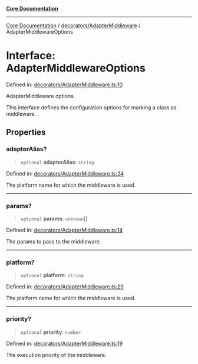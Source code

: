 [**Core Documentation**](../../../README.md)

***

[Core Documentation](../../../README.md) / [decorators/AdapterMiddleware](../README.md) / AdapterMiddlewareOptions

# Interface: AdapterMiddlewareOptions

Defined in: [decorators/AdapterMiddleware.ts:10](https://github.com/stonemjs/core/blob/e2200da501349da1fec304d821c002bb6d055b61/src/decorators/AdapterMiddleware.ts#L10)

AdapterMiddleware options.

This interface defines the configuration options for marking a class as middleware.

## Properties

### adapterAlias?

> `optional` **adapterAlias**: `string`

Defined in: [decorators/AdapterMiddleware.ts:24](https://github.com/stonemjs/core/blob/e2200da501349da1fec304d821c002bb6d055b61/src/decorators/AdapterMiddleware.ts#L24)

The platform name for which the middleware is used.

***

### params?

> `optional` **params**: `unknown`[]

Defined in: [decorators/AdapterMiddleware.ts:14](https://github.com/stonemjs/core/blob/e2200da501349da1fec304d821c002bb6d055b61/src/decorators/AdapterMiddleware.ts#L14)

The params to pass to the middleware.

***

### platform?

> `optional` **platform**: `string`

Defined in: [decorators/AdapterMiddleware.ts:29](https://github.com/stonemjs/core/blob/e2200da501349da1fec304d821c002bb6d055b61/src/decorators/AdapterMiddleware.ts#L29)

The platform name for which the middleware is used.

***

### priority?

> `optional` **priority**: `number`

Defined in: [decorators/AdapterMiddleware.ts:19](https://github.com/stonemjs/core/blob/e2200da501349da1fec304d821c002bb6d055b61/src/decorators/AdapterMiddleware.ts#L19)

The execution priority of the middleware.
